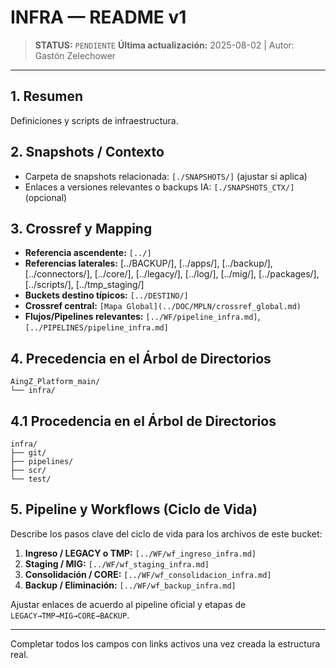 # INFRA — README v1

> **STATUS:** `PENDIENTE`
> **Última actualización:** 2025-08-02 | Autor: Gastón Zelechower

---

## 1. Resumen
Definiciones y scripts de infraestructura.

## 2. Snapshots / Contexto
- Carpeta de snapshots relacionada: `[./SNAPSHOTS/]` (ajustar si aplica)
- Enlaces a versiones relevantes o backups IA: `[./SNAPSHOTS_CTX/]` (opcional)

## 3. Crossref y Mapping
- **Referencia ascendente:** `[../]`
- **Referencias laterales:** [../BACKUP/], [../apps/], [../backup/], [../connectors/], [../core/], [../legacy/], [../log/], [../mig/], [../packages/], [../scripts/], [../tmp_staging/]
- **Buckets destino típicos:** `[../DESTINO/]`
- **Crossref central:** `[Mapa Global](../DOC/MPLN/crossref_global.md)`
- **Flujos/Pipelines relevantes:** `[../WF/pipeline_infra.md]`, `[../PIPELINES/pipeline_infra.md]`

## 4. Precedencia en el Árbol de Directorios
```text
AingZ_Platform_main/
└── infra/
```

## 4.1 Procedencia en el Árbol de Directorios
```text
infra/
├── git/
├── pipelines/
├── scr/
└── test/
```

## 5. Pipeline y Workflows (Ciclo de Vida)
Describe los pasos clave del ciclo de vida para los archivos de este bucket:
1. **Ingreso / LEGACY o TMP:** `[../WF/wf_ingreso_infra.md]`
2. **Staging / MIG:** `[../WF/wf_staging_infra.md]`
3. **Consolidación / CORE:** `[../WF/wf_consolidacion_infra.md]`
4. **Backup / Eliminación:** `[../WF/wf_backup_infra.md]`

Ajustar enlaces de acuerdo al pipeline oficial y etapas de `LEGACY→TMP→MIG→CORE→BACKUP`.

---

Completar todos los campos con links activos una vez creada la estructura real.

